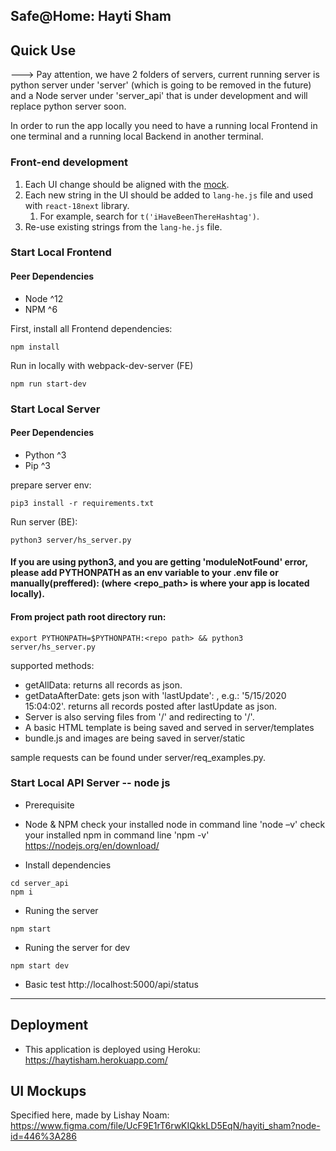 ## Safe@Home: Hayti Sham

## Quick Use
---> Pay attention, we have 2 folders of servers, current running server is python server under 'server' (which is going to be removed in the future)
and a Node server under 'server_api' that is under development and will replace python server soon. 

In order to run the app locally you need to have a running local Frontend in one 
terminal and a running local Backend in another terminal.
### Front-end development
1. Each UI change should be aligned with the [mock](https://www.figma.com/file/UcF9E1rT6rwKIQkkLD5EqN/hayiti_sham?node-id=446%3A286).
2. Each new string in the UI should be added to `lang-he.js` file and used with `react-18next` library.
    1. For example, search for `t('iHaveBeenThereHashtag')`.
3. Re-use existing strings from the `lang-he.js` file.

### Start Local Frontend
#### Peer Dependencies
- Node ^12
- NPM ^6

First, install all Frontend dependencies:
```
npm install
```

Run in locally with webpack-dev-server (FE)

```
npm run start-dev
```

### Start Local Server
#### Peer Dependencies
 - Python ^3
 - Pip ^3

prepare server env:
```
pip3 install -r requirements.txt
```

Run server (BE):
```
python3 server/hs_server.py
``` 

#### If you are using python3, and you are getting 'moduleNotFound' error, please add PYTHONPATH as an env variable to your .env file or manually(preffered): (where <repo_path> is where your app is located locally).
#### From project path root directory run:
```
export PYTHONPATH=$PYTHONPATH:<repo path> && python3 server/hs_server.py
``` 

supported methods:
* getAllData: returns all records as json.
* getDataAfterDate: gets json with 'lastUpdate': <timestamp>, e.g.: '5/15/2020 15:04:02'. returns all records posted after lastUpdate as json. 
 * Server is also serving files from '/' and redirecting to '/'.
 * A basic HTML template is being saved and served in server/templates
 * bundle.js and images are being saved in server/static
   
sample requests can be found under server/req_examples.py. 

### Start Local API Server -- node js

* Prerequisite
- Node & NPM 
check your installed node in command line 'node –v'
check your installed npm in command line 'npm -v'
https://nodejs.org/en/download/  
* Install dependencies
``` 
cd server_api 
npm i
```
* Runing the server
``` 
npm start
``` 
* Runing the server for dev
``` 
npm start dev
``` 
* Basic test
http://localhost:5000/api/status

----
## Deployment
- This application is deployed using Heroku: https://haytisham.herokuapp.com/


## UI Mockups
Specified here, made by Lishay Noam:
https://www.figma.com/file/UcF9E1rT6rwKIQkkLD5EqN/hayiti_sham?node-id=446%3A286

